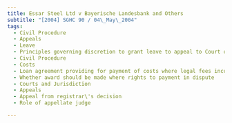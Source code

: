 ```yaml
---
title: Essar Steel Ltd v Bayerische Landesbank and Others 
subtitle: "[2004] SGHC 90 / 04\_May\_2004"
tags:
  - Civil Procedure
  - Appeals
  - Leave
  - Principles governing discretion to grant leave to appeal to Court of Appeal
  - Civil Procedure
  - Costs
  - Loan agreement providing for payment of costs where legal fees incurred in enforcing loan
  - Whether award should be made where rights to payment in dispute
  - Courts and Jurisdiction
  - Appeals
  - Appeal from registrar\'s decision
  - Role of appellate judge

---
```


